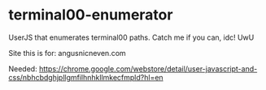 # terminal00-enumerator
UserJS that enumerates terminal00 paths. Catch me if you can, idc! UwU

Site this is for:
angusnicneven.com

Needed:
https://chrome.google.com/webstore/detail/user-javascript-and-css/nbhcbdghjpllgmfilhnhkllmkecfmpld?hl=en
